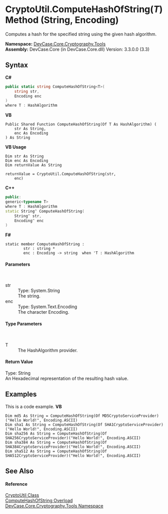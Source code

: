 # CryptoUtil.ComputeHashOfString(*T*) Method (String, Encoding)
 

Computes a hash for the specified string using the given hash algorithm.

**Namespace:**&nbsp;<a href="N_DevCase_Core_Cryptography_Tools">DevCase.Core.Cryptography.Tools</a><br />**Assembly:**&nbsp;DevCase.Core (in DevCase.Core.dll) Version: 3.3.0.0 (3.3)

## Syntax

**C#**<br />
``` C#
public static string ComputeHashOfString<T>(
	string str,
	Encoding enc
)
where T : HashAlgorithm

```

**VB**<br />
``` VB
Public Shared Function ComputeHashOfString(Of T As HashAlgorithm) ( 
	str As String,
	enc As Encoding
) As String
```

**VB Usage**<br />
``` VB Usage
Dim str As String
Dim enc As Encoding
Dim returnValue As String

returnValue = CryptoUtil.ComputeHashOfString(str, 
	enc)
```

**C++**<br />
``` C++
public:
generic<typename T>
where T : HashAlgorithm
static String^ ComputeHashOfString(
	String^ str, 
	Encoding^ enc
)
```

**F#**<br />
``` F#
static member ComputeHashOfString : 
        str : string * 
        enc : Encoding -> string  when 'T : HashAlgorithm

```


#### Parameters
&nbsp;<dl><dt>str</dt><dd>Type: System.String<br />The string.</dd><dt>enc</dt><dd>Type: System.Text.Encoding<br />The character Encoding.</dd></dl>

#### Type Parameters
&nbsp;<dl><dt>T</dt><dd>The HashAlgorithm provider.</dd></dl>

#### Return Value
Type: String<br />An Hexadecimal representation of the resulting hash value.

## Examples
This is a code example. 
**VB**<br />
``` VB
Dim md5 As String = ComputeHashOfString(Of MD5CryptoServiceProvider)("Hello World!", Encoding.ASCII)
Dim sha1 As String = ComputeHashOfString(Of SHA1CryptoServiceProvider)("Hello World!", Encoding.ASCII)
Dim sha256 As String = ComputeHashOfString(Of SHA256CryptoServiceProvider)("Hello World!", Encoding.ASCII)
Dim sha384 As String = ComputeHashOfString(Of SHA384CryptoServiceProvider)("Hello World!", Encoding.ASCII)
Dim sha512 As String = ComputeHashOfString(Of SHA512CryptoServiceProvider)("Hello World!", Encoding.ASCII)
```


## See Also


#### Reference
<a href="T_DevCase_Core_Cryptography_Tools_CryptoUtil">CryptoUtil Class</a><br /><a href="Overload_DevCase_Core_Cryptography_Tools_CryptoUtil_ComputeHashOfString">ComputeHashOfString Overload</a><br /><a href="N_DevCase_Core_Cryptography_Tools">DevCase.Core.Cryptography.Tools Namespace</a><br />